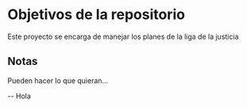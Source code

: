 # Objetivos de la repositorio

Este proyecto se encarga de manejar los planes de la liga de la justicia


## Notas
Pueden hacer lo que quieran...

--
Hola

